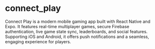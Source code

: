 # connect_play
Connect Play is a modern mobile gaming app built with React Native and Expo. It features real-time multiplayer games, secure Firebase authentication, live game state sync, leaderboards, and social features. Supporting iOS and Android, it offers push notifications and a seamless, engaging experience for players.
